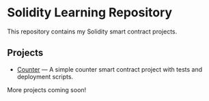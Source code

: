 # Solidity Learning Repository

This repository contains my Solidity smart contract projects.

## Projects

- [Counter](./Counter) — A simple counter smart contract project with tests and deployment scripts.

More projects coming soon!
